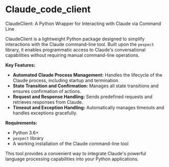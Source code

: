 # Claude_code_client
ClaudeClient: A Python Wrapper for Interacting with Claude via Command Line


ClaudeClient is a lightweight Python package designed to simplify interactions with the Claude command-line tool. Built upon the `pexpect` library, it enables programmatic access to Claude's conversational capabilities without requiring manual command-line operations.

**Key Features:**

*   **Automated Claude Process Management:** Handles the lifecycle of the Claude process, including startup and termination.
*   **State Transition and Confirmation:** Manages all state transitions and ensures confirmation of actions.
*   **Request and Response Handling:** Sends predefined requests and retrieves responses from Claude.
*   **Timeout and Exception Handling:** Automatically manages timeouts and handles exceptions gracefully.

**Requirements:**

*   Python 3.6+
*   `pexpect` library
*   A working installation of the Claude command-line tool

This tool provides a convenient way to integrate Claude's powerful language processing capabilities into your Python applications.

